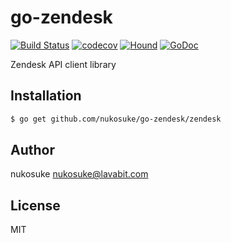 # go-zendesk

[![Build Status](https://travis-ci.org/nukosuke/go-zendesk.svg?branch=master)](https://travis-ci.org/nukosuke/go-zendesk)
[![codecov](https://codecov.io/gh/zenform/go-zendesk/branch/master/graph/badge.svg)](https://codecov.io/gh/zenform/go-zendesk)
[![Hound](https://camo.githubusercontent.com/23ee7a697b291798079e258bbc25434c4fac4f8b/68747470733a2f2f696d672e736869656c64732e696f2f62616467652f50726f7465637465645f62792d486f756e642d6138373364312e737667)](https://houndci.com)
[![GoDoc](https://godoc.org/github.com/zenform/go-zendesk?status.svg)](https://godoc.org/github.com/zenform/go-zendesk)

Zendesk API client library

## Installation

  ```sh
  $ go get github.com/nukosuke/go-zendesk/zendesk
```

## Author

nukosuke <nukosuke@lavabit.com>

## License

MIT
